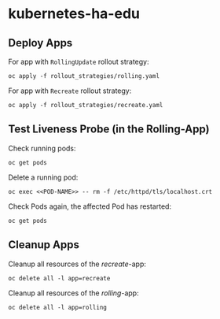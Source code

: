 # kubernetes-ha-edu


## Deploy Apps
For app with `RollingUpdate` rollout strategy:
```
oc apply -f rollout_strategies/rolling.yaml
```

For app with `Recreate` rollout strategy:
```
oc apply -f rollout_strategies/recreate.yaml
```

## Test Liveness Probe (in the Rolling-App)
Check running pods:
```
oc get pods
```

Delete a running pod:
```
oc exec <<POD-NAME>> -- rm -f /etc/httpd/tls/localhost.crt
```

Check Pods again, the affected Pod has restarted:
```
oc get pods
```

## Cleanup Apps
Cleanup all resources of the *recreate*-app:
```
oc delete all -l app=recreate
```

Cleanup all resources of the *rolling*-app:
```
oc delete all -l app=rolling
```
